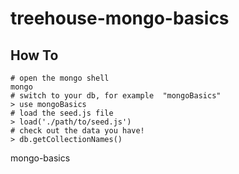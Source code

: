 # treehouse-mongo-basics
## How To
```
# open the mongo shell
mongo
# switch to your db, for example  "mongoBasics"
> use mongoBasics
# load the seed.js file
> load('./path/to/seed.js')
# check out the data you have!
> db.getCollectionNames()
```
mongo-basics
